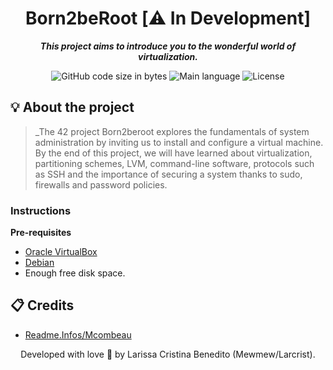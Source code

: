 <h1 align="center">
 Born2beRoot [⚠️ In Development]
</h1>

<p align="center">
	<b><i>This project aims to introduce you to the wonderful world of virtualization.</i></b><br>
</p>

<p align="center">
	<img alt="GitHub code size in bytes" src="https://img.shields.io/github/languages/code-size/mewmewdevart/born2beroot?color=6272a4" />
	<img alt="Main language" src="https://img.shields.io/github/languages/top/mewmewdevart/born2beroot?color=6272a4"/>
	<img alt="License" src="https://img.shields.io/github/license/mewmewdevart/born2beroot?color=6272a4"/>
</p>

## 💡 About the project

> _The 42 project Born2beroot explores the fundamentals of system administration by inviting us to install and configure a virtual machine. By the end of this project, we will have learned about virtualization, partitioning schemes, LVM, command-line software, protocols such as SSH and the importance of securing a system thanks to sudo, firewalls and password policies.

### Instructions

**Pre-requisites**
* [Oracle VirtualBox](https://www.virtualbox.org/)
* [Debian](https://cdimage.debian.org/debian-cd/current/amd64/iso-cd/)
* Enough free disk space.

## 📋 Credits

* [Readme.Infos/Mcombeau](https://github.com/mcombeau)

<p align="center"> Developed with love 💜 by Larissa Cristina Benedito (Mewmew/Larcrist). </p>
